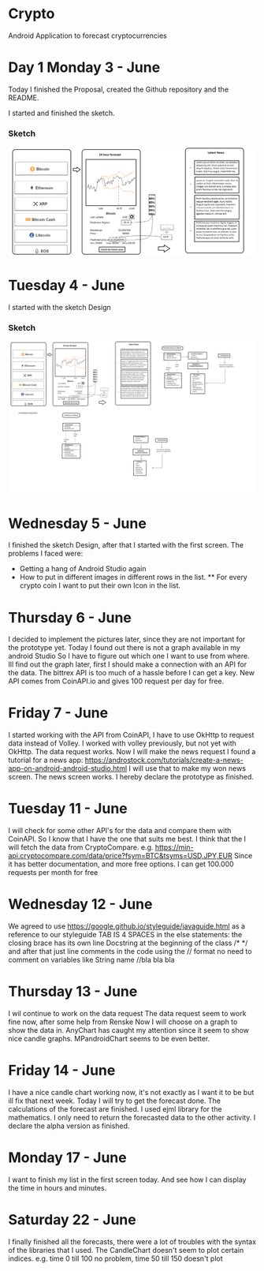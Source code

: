 # Crypto
Android Application to forecast cryptocurrencies


# Day 1 Monday 3 - June

Today I finished the Proposal, created the Github repository and the README.

I started and finished the sketch.

### Sketch
![Proposal Sketch](/images/SketchApp.png)


# Tuesday 4 - June

I started with the sketch Design

### Sketch
![Proposal Sketch](/images/DesignSketch.png)

# Wednesday 5 - June

I finished the sketch Design, after that I started with the first screen.
The problems I faced were:
* Getting a hang of Android Studio again
* How to put in different images in different rows in the list.
** For every crypto coin I want to put their own Icon in the list.

# Thursday 6 - June

I decided to implement the pictures later, since they are not important for the prototype yet.
Today I found out there is not a graph available in my android Studio
So I have to figure out which one I want to use from where.
Ill find out the graph later, first I should make a connection with an API for the data.
The bittrex API is too much of a hassle before I can get a key.
New API comes from CoinAPI.io and gives 100 request per day for free.

# Friday 7 - June

I started working with the API from CoinAPI, I have to use OkHttp to request data instead of Volley.
I worked with volley previously, but not yet with OkHttp.
The data request works.
Now I will make the news request
I found a tutorial for a news app: https://androstock.com/tutorials/create-a-news-app-on-android-android-studio.html
I will use that to make my won news screen.
The news screen works.
I hereby declare the prototype as finished.

# Tuesday 11 - June

I will check for some other API's for the data and compare them with CoinAPI.
So I know that I have the one that suits me best.
I think that the I will fetch the data from CryptoCompare.
e.g. https://min-api.cryptocompare.com/data/price?fsym=BTC&tsyms=USD,JPY,EUR
Since it has better documentation, and more free options.
I can get 100.000 requests per month for free

# Wednesday 12 - June

We agreed to use https://google.github.io/styleguide/javaguide.html as a reference to our styleguide
TAB IS 4 SPACES
in the else statements: the closing brace has its own line
Docstring at the beginning of the class /*   \*/
and after that just line comments in the code using the // format
no need to comment on variables like String name //bla bla bla

# Thursday 13 - June

I wil continue to work on the data request
The data request seem to work fine now, after some help from Renske
Now I will choose on a graph to show the data in.
AnyChart has caught my attention since it seem to show nice candle graphs.
MPandroidChart seems to be even better.

# Friday 14 - June

I have a nice candle chart working now, it's not exactly as I want it to be but ill fix that next week.
Today I will try to get the forecast done.
The calculations of the forecast are finished.
I used ejml library for the mathematics.
I only need to return the forecasted data to the other activity.
I declare the alpha version as finished.

# Monday 17 - June

I want to finish my list in the first screen today.
And see how I can display the time in hours and minutes.


# Saturday 22 - June

I finally finished all the forecasts, there were a lot of troubles with the syntax of the libraries that I used.
The CandleChart doesn't seem to plot certain indices. e.g. time 0 till 100 no problem, time 50 till 150 doesn't plot
